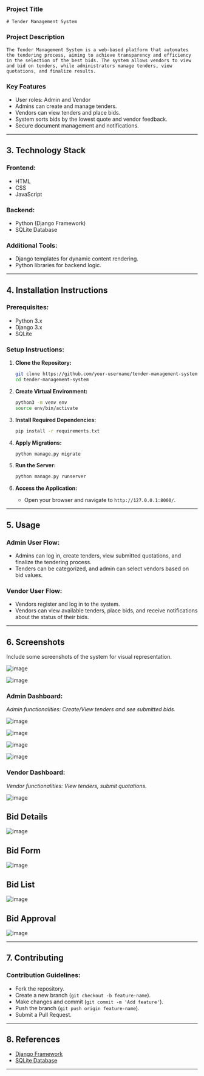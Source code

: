 
### Project Title
```
# Tender Management System
```

### Project Description

```
The Tender Management System is a web-based platform that automates the tendering process, aiming to achieve transparency and efficiency in the selection of the best bids. The system allows vendors to view and bid on tenders, while administrators manage tenders, view quotations, and finalize results.
```

### Key Features
- User roles: Admin and Vendor
- Admins can create and manage tenders.
- Vendors can view tenders and place bids.
- System sorts bids by the lowest quote and vendor feedback.
- Secure document management and notifications.

---

## 3. **Technology Stack**

### Frontend:
- HTML
- CSS
- JavaScript

### Backend:
- Python (Django Framework)
- SQLite Database

### Additional Tools:
- Django templates for dynamic content rendering.
- Python libraries for backend logic.
  
---

## 4. **Installation Instructions**

### Prerequisites:
- Python 3.x
- Django 3.x
- SQLite

### Setup Instructions:

1. **Clone the Repository:**
   ```bash
   git clone https://github.com/your-username/tender-management-system.git
   cd tender-management-system
   ```

2. **Create Virtual Environment:**
   ```bash
   python3 -m venv env
   source env/bin/activate
   ```

3. **Install Required Dependencies:**
   ```bash
   pip install -r requirements.txt
   ```

4. **Apply Migrations:**
   ```bash
   python manage.py migrate
   ```

5. **Run the Server:**
   ```bash
   python manage.py runserver
   ```

6. **Access the Application:**
   - Open your browser and navigate to `http://127.0.0.1:8000/`.

---

## 5. **Usage**

### Admin User Flow:
- Admins can log in, create tenders, view submitted quotations, and finalize the tendering process.
- Tenders can be categorized, and admin can select vendors based on bid values.

### Vendor User Flow:
- Vendors register and log in to the system.
- Vendors can view available tenders, place bids, and receive notifications about the status of their bids.

---

## 6. **Screenshots**

Include some screenshots of the system for visual representation.

![image](https://github.com/user-attachments/assets/a30b09f2-e346-4edd-b06a-dd447727b4fa)

![image](https://github.com/user-attachments/assets/d98eaaeb-23a7-49f6-8a5f-b3177f7c5ba7)


### Admin Dashboard:

*Admin functionalities: Create/View tenders and see submitted bids.*

![image](https://github.com/user-attachments/assets/99087df2-7b8e-427c-884d-390a0d65a679)

![image](https://github.com/user-attachments/assets/15fbe744-4bd1-4ec2-b209-67c3389af666)

![image](https://github.com/user-attachments/assets/8d3d69c1-34e7-43d4-98c6-ee727bbf3c85)

![image](https://github.com/user-attachments/assets/70d89016-1c33-4e04-8d1e-1efc83d7fca1)



### Vendor Dashboard:
*Vendor functionalities: View tenders, submit quotations.*

![image](https://github.com/user-attachments/assets/18394b4f-286b-4f02-9458-4f4e73dcd43b)

## Bid Details

![image](https://github.com/user-attachments/assets/fa6af959-2ad6-40c6-ba48-2b9e25927af1)

## Bid Form

![image](https://github.com/user-attachments/assets/02e2945b-da9e-428d-8219-28a4d12b9bac)

## Bid List

![image](https://github.com/user-attachments/assets/d8f46288-52e7-4028-b080-82c492ff299b)

## Bid Approval

![image](https://github.com/user-attachments/assets/1d32fd8f-f2ad-4c6b-826f-fd830fb65f77)



---

## 7. **Contributing**

### Contribution Guidelines:

- Fork the repository.
- Create a new branch (`git checkout -b feature-name`).
- Make changes and commit (`git commit -m 'Add feature'`).
- Push the branch (`git push origin feature-name`).
- Submit a Pull Request.

---


## 8. **References**
- [Django Framework](https://www.djangoproject.com/)
- [SQLite Database](https://www.sqlite.org/index.html)
  
---
